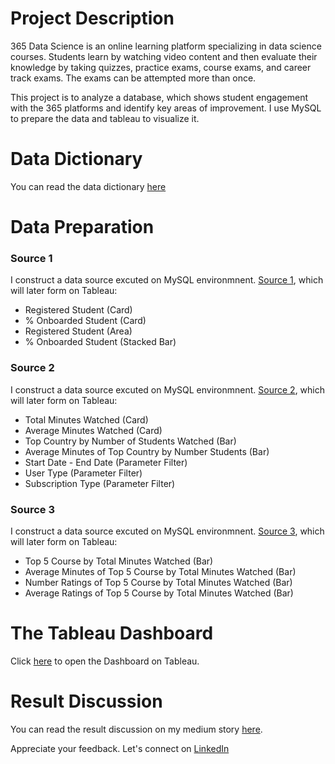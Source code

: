 # Project Description

365 Data Science is an online learning platform specializing in data science courses. Students learn by watching video content and then evaluate their knowledge by taking quizzes, practice exams, course exams, and career track exams. The exams can be attempted more than once.

This project is to analyze a database, which shows student engagement with the 365 platforms and identify key areas of improvement. I use MySQL to prepare the data and tableau to visualize it.

# Data Dictionary

You can read the data dictionary [here](https://github.com/rickisubagya/Elearning-Platform-Dashboard/blob/main/data_dict.md)

# Data Preparation
### Source 1
I construct a data source excuted on MySQL environmnent. [Source 1](https://github.com/rickisubagya/Elearning-Platform-Dashboard/blob/main/data_preparation/source_1.sql), which will later form on Tableau:
- Registered Student (Card)
- % Onboarded Student (Card)
- Registered Student (Area)
- % Onboarded Student (Stacked Bar)

### Source 2
I construct a data source excuted on MySQL environmnent. [Source 2](https://github.com/rickisubagya/Elearning-Platform-Dashboard/blob/main/data_preparation/source_2.sql), which will later form on Tableau:
- Total Minutes Watched (Card)
- Average Minutes Watched (Card)
- Top Country by Number of Students Watched (Bar)
- Average Minutes of Top Country by Number Students (Bar)
- Start Date - End Date (Parameter Filter)
- User Type (Parameter Filter)
- Subscription Type (Parameter Filter)

### Source 3
I construct a data source excuted on MySQL environmnent. [Source 3](https://github.com/rickisubagya/Elearning-Platform-Dashboard/blob/main/data_preparation/source_3.sql), which will later form on Tableau:
- Top 5 Course by Total Minutes Watched (Bar)
- Average Minutes of Top 5 Course by Total Minutes Watched (Bar)
- Number Ratings of Top 5 Course by Total Minutes Watched (Bar)
- Average Ratings of Top 5 Course by Total Minutes Watched (Bar)

# The Tableau Dashboard

Click [here](https://public.tableau.com/views/E-LearningPlatformDashboard/Dashboard1?:language=en-US&:display_count=n&:origin=viz_share_link) to open the Dashboard on Tableau.

# Result Discussion

You can read the result discussion on my medium story [here](https://medium.com/@rickisubagya/e-learning-platform-dashboard-3e346dc53fd7).

Appreciate your feedback. Let's connect on [LinkedIn](https://www.linkedin.com/in/rickisubagya/)
